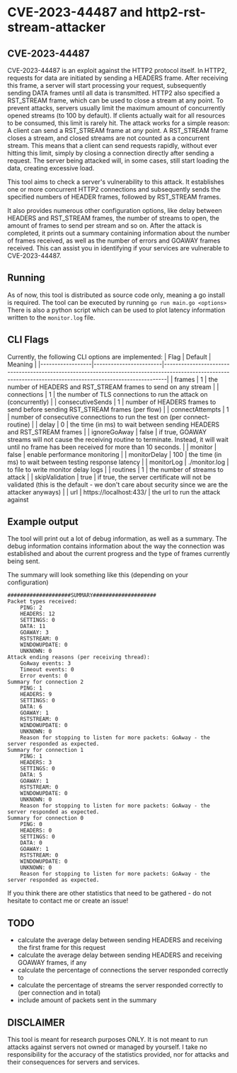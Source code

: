 # CVE-2023-44487 and http2-rst-stream-attacker

## CVE-2023-44487

CVE-2023-44487 is an exploit against the HTTP2 protocol itself. In HTTP2, requests for data are initiated by sending a HEADERS frame. After receiving this frame, a server will start processing your request,
subsequently sending DATA frames until all data is transmitted. HTTP2 also specified a RST_STREAM frame, which can be used to close a stream at any point. To prevent attacks,
servers usually limit the maximum amount of concurrently opened streams (to 100 by default). If clients actually wait for all resources to be consumed, this limit is rarely hit.
The attack works for a simple reason: A client can send a RST_STREAM frame at *any* point. A RST_STREAM frame closes a stream, and closed streams are not counted as a concurrent stream. This means that
a client can send requests rapidly, without ever hitting this limit, simply by closing a connection directly after sending a request. The server being attacked will, in some cases, still start loading the data, creating excessive load.

This tool aims to check a server's vulnerability to this attack. It establishes one or more concurrent HTTP2 connections and subsequently sends the specified numbers of HEADER frames, followed by RST_STREAM frames.

It also provides numerous other configuration options, like delay between HEADERS and RST_STREAM frames, the number of streams to open, the amount of frames to send per stream and so on.
After the attack is completed, it prints out a summary containing information about the number of frames received, as well as the number of errors and GOAWAY frames received.
This can assist you in identifying if your services are vulnerable to CVE-2023-44487.

## Running

As of now, this tool is distributed as source code only, meaning a go install is required. The tool can be executed by running `go run main.go <options>`
There is also a python script which can be used to plot latency information written to the `monitor.log` file.

## CLI Flags

Currently, the following CLI options are implemented:
| Flag             | Default                | Meaning                                                                                                                                                     |
|------------------|------------------------|-------------------------------------------------------------------------------------------------------------------------------------------------------------|
| frames           | 1                      | the number of HEADERS and RST_STREAM frames to send on any stream                                                                                           |
| connections      | 1                      | the number of TLS connections to run the attack on (concurrently)                                                                                           |
| consecutiveSends | 1                      | number of HEADERS frames to send before sending RST_STREAM frames (per flow)                                                                                |
| connectAttempts  | 1                      | number of consecutive connections to run the test on (per connect-routine)                                                                                  |
| delay            | 0                      | the time (in ms) to wait between sending HEADERS and RST_STREAM frames                                                                                      |
| ignoreGoAway     | false                  | if true, GOAWAY streams will not cause the receiving routine to terminate. Instead, it will wait until no frame has been received for more than 10 seconds. |
| monitor          | false                  | enable performance monitoring                                                                                                                               |
| monitorDelay     | 100                    | the time (in ms) to wait between testing response latency                                                                                                   |
| monitorLog       | ./monitor.log          | to file to write monitor delay logs                                                                                                                         |
| routines         | 1                      | the number of streams to attack                                                                                                                             |
| skipValidation   | true                   | if true, the server certificate will not be validated (this is the default - we don't care about security since we are the attacker anyways)                |
| url              | https://localhost:433/ | the url to run the attack against

## Example output

The tool will print out a lot of debug information, as well as a summary.
The debug information contains information about the way the connection was established and about the current progress and the type of frames currently being sent.

The summary will look something like this (depending on your configuration)
```
####################SUMMARY####################
Packet types received:
	PING: 2
	HEADERS: 12
	SETTINGS: 0
	DATA: 11
	GOAWAY: 3
	RSTSTREAM: 0
	WINDOWUPDATE: 0
	UNKNOWN: 0
Attack ending reasons (per receiving thread):
	GoAway events: 3
	Timeout events: 0
	Error events: 0
Summary for connection 2
	PING: 1
	HEADERS: 9
	SETTINGS: 0
	DATA: 6
	GOAWAY: 1
	RSTSTREAM: 0
	WINDOWUPDATE: 0
	UNKNOWN: 0
	Reason for stopping to listen for more packets: GoAway - the server responded as expected.
Summary for connection 1
	PING: 1
	HEADERS: 3
	SETTINGS: 0
	DATA: 5
	GOAWAY: 1
	RSTSTREAM: 0
	WINDOWUPDATE: 0
	UNKNOWN: 0
	Reason for stopping to listen for more packets: GoAway - the server responded as expected.
Summary for connection 0
	PING: 0
	HEADERS: 0
	SETTINGS: 0
	DATA: 0
	GOAWAY: 1
	RSTSTREAM: 0
	WINDOWUPDATE: 0
	UNKNOWN: 0
	Reason for stopping to listen for more packets: GoAway - the server responded as expected.
```

If you think there are other statistics that need to be gathered - do not hesitate to contact me or create an issue!

## TODO

- calculate the average delay between sending HEADERS and receiving the first frame for this request
- calculate the average delay between sending HEADERS and receiving GOAWAY frames, if any
- calculate the percentage of connections the server responded correctly to
- calculate the percentage of streams the server responded correctly to (per connection and in total)
- include amount of packets sent in the summary

## DISCLAIMER

This tool is meant for research purposes ONLY. It is not meant to run attacks against servers not owned or managed by yourself.
I take no responsibility for the accuracy of the statistics provided, nor for attacks and their consequences for servers and services.
